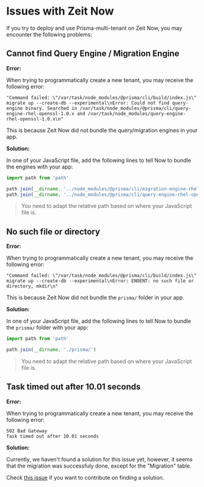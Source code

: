 # Issues with Zeit Now

If you try to deploy and use Prisma-multi-tenant on Zeit Now, you may encounter the following problems:

## Cannot find Query Engine / Migration Engine

**Error:**

When trying to programmatically create a new tenant, you may receive the following error:

```
"Command failed: \"/var/task/node_modules/@prisma/cli/build/index.js\" migrate up --create-db --experimental\nError: Could not find query-engine binary. Searched in /var/task/node_modules/@prisma/cli/query-engine-rhel-openssl-1.0.x and /var/task/node_modules/query-engine-rhel-openssl-1.0.x\n"
```

This is because Zeit Now did not bundle the query/migration engines in your app.

**Solution:**

In one of your JavaScript file, add the following lines to tell Now to bundle the engines with your app:

```js
import path from 'path'

path.join(__dirname, '../node_modules/@prisma/cli/migration-engine-rhel-openssl-1.0.x')
path.join(__dirname, '../node_modules/@prisma/cli/query-engine-rhel-openssl-1.0.x')
```

> You need to adapt the relative path based on where your JavaScript file is.

## No such file or directory

**Error:**

When trying to programmatically create a new tenant, you may receive the following error:

```
"Command failed: \"/var/task/node_modules/@prisma/cli/build/index.js\" migrate up --create-db --experimental\nError: ENOENT: no such file or directory, mkdir\n"
```

This is because Zeit Now did not bundle the `prisma/` folder in your app.

**Solution:**

In one of your JavaScript file, add the following lines to tell Now to bundle the `prisma/` folder with your app:

```js
import path from 'path'

path.join(__dirname, './prisma/')
```

> You need to adapt the relative path based on where your JavaScript file is.

## Task timed out after 10.01 seconds

**Error:**

When trying to programmatically create a new tenant, you may receive the following error:

```
502 Bad Gateway
Task timed out after 10.01 seconds
```

**Solution:**

Currently, we haven't found a solution for this issue yet, however, it seems that the migration was successfuly done, except for the "Migration" table.

Check [this issue](https://github.com/Errorname/prisma-multi-tenant/issues/28) if you want to contribute on finding a solution.
